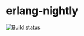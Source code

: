 # erlang-nightly

[![Build status][travis badge]][travis]

[travis badge]: https://travis-ci.org/aronisstav/erlang-nightly.svg?branch=master
[travis]: https://travis-ci.org/aronisstav/erlang-nightly
